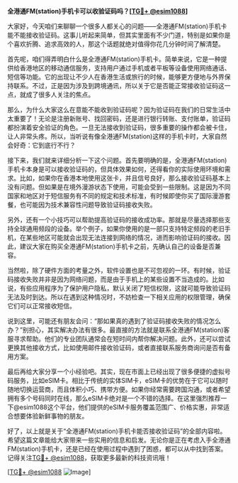 **全港通FM(station)手机卡可以收验证码吗？[[TG💪+ @esim1088](https://t.me/s/esim1088)]**

大家好，今天咱们来聊聊一个很多人都关心的问题——全港通FM(station)手机卡能不能接收验证码。这事儿听起来简单，但其实里面有不少门道，特别是如果你是个喜欢折腾、追求高效的人，那这个话题就绝对值得你花几分钟时间了解清楚。

首先呢，咱们得弄明白什么是全港通FM(station)手机卡。简单来说，它是一种提供给香港地区的移动通信服务，支持用户通过手机或者平板等设备使用网络通话、短信等功能。它的出现让不少人在香港生活或旅行的时候，能够更方便地与外界保持联系。不过，正是因为涉及到跨境通讯，所以关于它是否能正常接收验证码这一点，就成了很多人关注的焦点。

那么，为什么大家这么在意能不能收到验证码呢？因为验证码在我们的日常生活中太重要了！无论是注册新账号、找回密码，还是进行银行转账、支付账单，验证码都扮演着安全验证的角色。一旦无法接收到验证码，很多重要的操作都会被卡住，让人非常头疼。所以，当听说有像全港通FM(station)这样的手机卡时，大家自然会好奇：它到底行不行？

接下来，我们就来详细分析一下这个问题。首先要明确的是，全港通FM(station)手机卡本身是可以接收验证码的，但具体效果如何，还得看你的实际使用环境和需求。比如，如果你在香港本地使用这张卡，并且信号良好，那么接收验证码基本上没有问题。但如果是在境外漫游状态下使用，可能会受到一些限制。这是因为不同国家和地区对于短信服务有不同的规定和技术标准，有时候即使你买了国际漫游套餐，也可能因为技术兼容性问题导致验证码接收失败。

另外，还有一个小技巧可以帮助提高验证码的接收成功率。那就是尽量选择那些支持全球通用频段的设备。举个例子，如果你使用的是一部只支持特定频段的老旧手机，在某些地区可能就会出现无法连接到网络的情况，进而影响验证码的接收。因此，建议大家在购买全港通FM(station)手机卡之前，先确认自己的设备是否兼容。

当然啦，除了硬件方面的考量之外，软件设置也是不可忽视的一环。有时候，验证码接收失败并非是因为网络问题，而是由于手机上的某些设置不当造成的。比如说，有些应用程序为了保护用户隐私，默认关闭了短信权限，这就可能导致验证码无法及时到达。所以在遇到这种情况时，不妨检查一下相关应用的权限管理，确保它们可以正常接收短信。

说到这里，可能还有朋友会问：“那如果真的遇到了验证码接收失败的情况怎么办？”别担心，其实解决办法有很多。最直接的方法就是联系全港通FM(station)客服寻求帮助。他们的专业团队通常会在短时间内帮你解决问题。此外，还可以尝试更换其他接收方式，比如使用邮件接收验证码，或者直接联系服务商询问是否有备用方案。

最后再给大家分享一个小经验吧。其实，现在市面上已经出现了很多便捷的虚拟号码服务，比如eSIM卡。相比于传统的实体SIM卡，eSIM卡的优势在于它可以随时随地切换运营商，而且体积小巧、携带方便。如果你经常需要跨国沟通，或者希望拥有多个号码同时在线，那么eSIM卡绝对是一个不错的选择。在这里强烈推荐一下@esim1088这个平台，他们提供的eSIM卡服务覆盖范围广、价格实惠，非常适合想要体验新鲜事物的朋友。

好了，以上就是关于“全港通FM(station)手机卡能否接收验证码”的全部内容啦。希望这篇文章能给大家带来一些实用的信息和启发。无论你是正在考虑入手全港通FM(station)手机卡，还是已经在使用过程中遇到了困惑，都可以从中找到答案。记得关注[TG💪+ @esim1088](https://t.me/s/esim1088)，获取更多最新的科技资讯哦！

[[TG💪+ @esim1088](https://t.me/s/esim1088) ![Image](https://i.postimg.cc/4NQfJmqS/Snipaste-2025-05-13-00-14-12.png)]
